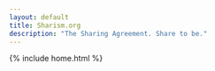 ```yaml
---
layout: default
title: Sharism.org
description: "The Sharing Agreement. Share to be."
---
```


{% include home.html %}
